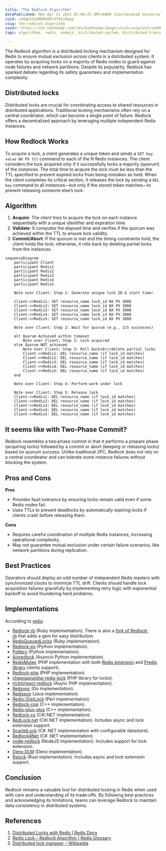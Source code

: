 ```yaml
---
title: "The Redlock Algorithm"
datePublished: Mon Apr 21 2025 03:09:25 GMT+0000 (Coordinated Universal Time)
cuid: cm9qhz5xd000e09l4f04j0qep
slug: the-redlock-algorithm
cover: https://cdn.hashnode.com/res/hashnode/image/stock/unsplash/xyh8P8k-X90/upload/1673ecdf9bd860cf10cd97eb087c8bbe.jpeg
tags: algorithms, redis, nodejs, distributed-system, distributed-transactions, redlock

---
```


 
The Redlock algorithm is a distributed locking mechanism designed for Redis to ensure mutual exclusion across clients in a distributed system. It operates by acquiring locks on a majority of Redis nodes to guard against node failures and network partitions. Despite its popularity, Redlock has sparked debate regarding its safety guarantees and implementation complexity.

## Distributed locks

Distributed locks are crucial for coordinating access to shared resources in distributed applications. Traditional locking mechanisms often rely on a central coordinator, which can become a single point of failure. Redlock offers a decentralized approach by leveraging multiple independent Redis instances.

## How Redlock Works

To acquire a lock, a client generates a unique token and sends a `SET key value NX PX ttl` command to each of the N Redis instances. The client considers the lock acquired only if it successfully locks a majority (quorum) of the instances. The total time to acquire the lock must be less than the TTL specified to prevent expired locks from being mistaken as held. When the client completes its critical section, it releases the lock by sending a `DEL key` command to all instances—but only if the stored token matches—to prevent releasing someone else’s lock.


## Algorithm

1. **Acquire**: The client tries to acquire the lock on each instance sequentially with a unique identifier and expiration time.  
2. **Validate**: It computes the elapsed time and verifies if the quorum was achieved within the TTL to ensure lock validity.  
3. **Commit/Abort**: If the quorum is met and the timing constraints hold, the client holds the lock; otherwise, it rolls back by deleting partial locks from the instances.


```mermaid
sequenceDiagram
    participant Client
    participant Redis1
    participant Redis2
    participant Redis3
    participant Redis4
    participant Redis5

    Note over Client: Step 1: Generate unique lock ID & start timer

    Client->>Redis1: SET resource_name lock_id NX PX 3000
    Client->>Redis2: SET resource_name lock_id NX PX 3000
    Client->>Redis3: SET resource_name lock_id NX PX 3000
    Client->>Redis4: SET resource_name lock_id NX PX 3000
    Client->>Redis5: SET resource_name lock_id NX PX 3000

    Note over Client: Step 2: Wait for quorum (e.g., 3/5 successes)

    alt Quorum Achieved within timeout
        Note over Client: Step 3: Lock acquired
    else Quorum NOT achieved
        Note over Client: Step 3: Roll back<br/>delete partial locks
        Client->>Redis1: DEL resource_name (if lock_id matches)
        Client->>Redis2: DEL resource_name (if lock_id matches)
        Client->>Redis3: DEL resource_name (if lock_id matches)
        Client->>Redis4: DEL resource_name (if lock_id matches)
        Client->>Redis5: DEL resource_name (if lock_id matches)
    end

    Note over Client: Step 4: Perform work under lock

    Note over Client: Step 5: Release lock
    Client->>Redis1: DEL resource_name (if lock_id matches)
    Client->>Redis2: DEL resource_name (if lock_id matches)
    Client->>Redis3: DEL resource_name (if lock_id matches)
    Client->>Redis4: DEL resource_name (if lock_id matches)
    Client->>Redis5: DEL resource_name (if lock_id matches)

```

## It seems like with Two‑Phase Commit?

Redlock resembles a two‑phase commit in that it performs a prepare phase (acquiring locks) followed by a commit or abort (keeping or releasing locks) based on quorum success. Unlike traditional 2PC, Redlock does not rely on a central coordinator and can tolerate some instance failures without blocking the system.

## Pros and Cons

**Pros**  
- Provides fault tolerance by ensuring locks remain valid even if some Redis nodes fail.  
- Uses TTLs to prevent deadlocks by automatically expiring locks if clients crash before releasing them.  

**Cons**  
- Requires careful coordination of multiple Redis instances, increasing operational complexity.  
- May not guarantee mutual exclusion under certain failure scenarios, like network partitions during replication.

## Best Practices

Operators should deploy an odd number of independent Redis masters with synchronized clocks to minimize TTL drift. Clients should handle lock acquisition failures gracefully by implementing retry logic with exponential backoff to avoid thundering herd problems.

## Implementations
According to [redis](https://redis.io/docs/latest/develop/use/patterns/distributed-locks/):

-   [Redlock-rb](https://github.com/antirez/redlock-rb) (Ruby implementation). There is also a [fork of Redlock-rb](https://github.com/leandromoreira/redlock-rb) that adds a gem for easy distribution.
-   [RedisQueuedLocks](https://github.com/0exp/redis_queued_locks) (Ruby implementation).
-   [Redlock-py](https://github.com/SPSCommerce/redlock-py) (Python implementation).
-   [Pottery](https://github.com/brainix/pottery#redlock) (Python implementation).
-   [Aioredlock](https://github.com/joanvila/aioredlock) (Asyncio Python implementation).
-   [RedisMutex](https://github.com/malkusch/lock#redismutex) (PHP implementation with both [Redis extension](https://github.com/phpredis/phpredis) and [Predis library](https://github.com/predis/predis) clients support).
-   [Redlock-php](https://github.com/ronnylt/redlock-php) (PHP implementation).
-   [cheprasov/php-redis-lock](https://github.com/cheprasov/php-redis-lock) (PHP library for locks).
-   [rtckit/react-redlock](https://github.com/rtckit/reactphp-redlock) (Async PHP implementation).
-   [Redsync](https://github.com/go-redsync/redsync) (Go implementation).
-   [Redisson](https://github.com/mrniko/redisson) (Java implementation).
-   [Redis::DistLock](https://github.com/sbertrang/redis-distlock) (Perl implementation).
-   [Redlock-cpp](https://github.com/jacket-code/redlock-cpp) (C++ implementation).
-   [Redis-plus-plus](https://github.com/sewenew/redis-plus-plus/#redlock) (C++ implementation).
-   [Redlock-cs](https://github.com/kidfashion/redlock-cs) (C#/.NET implementation).
-   [RedLock.net](https://github.com/samcook/RedLock.net) (C#/.NET implementation). Includes async and lock extension support.
-   [ScarletLock](https://github.com/psibernetic/scarletlock) (C# .NET implementation with configurable datastore).
-   [Redlock4Net](https://github.com/LiZhenNet/Redlock4Net) (C# .NET implementation).
-   [node-redlock](https://github.com/mike-marcacci/node-redlock) (NodeJS implementation). Includes support for lock extension.
-   [Deno DLM](https://github.com/oslabs-beta/Deno-Redlock) (Deno implementation)
-   [Rslock](https://github.com/hexcowboy/rslock) (Rust implementation). Includes async and lock extension support.

## Conclusion

Redlock remains a valuable tool for distributed locking in Redis when used with care and understanding of its trade‑offs. By following best practices and acknowledging its limitations, teams can leverage Redlock to maintain data consistency in distributed systems.

## References

1. [Distributed Locks with Redis | Redis Docs](https://redis.io/docs/latest/develop/use/patterns/distributed-locks/)  
2. [Redis Lock – Redlock Algorithm | Redis Glossary](https://redis.io/glossary/redis-lock/) 
3. [Distributed lock manager – Wikipedia](https://en.wikipedia.org/wiki/Distributed_lock_manager)  
